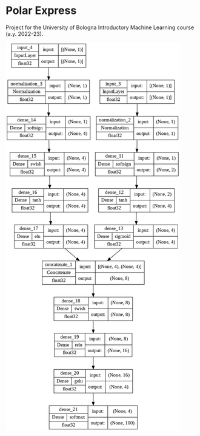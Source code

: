 # Polar Express

Project for the University of Bologna Introductory Machine Learning course (a.y.
2022-23).

![A plot of the neural network model](model.png)

